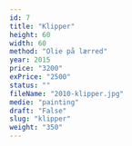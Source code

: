 ```yaml
---
id: 7
title: "Klipper"
height: 60
width: 60
method: "Olie på lærred"
year: 2015
price: "3200"
exPrice: "2500"
status: ""
fileName: "2010-klipper.jpg"
medie: "painting"
draft: "False"
slug: "klipper"
weight: "350"
---
```

